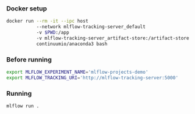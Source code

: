 
### Docker setup

```bash
docker run --rm -it --ipc host 
           --network mlflow-tracking-server_default 
           -v $PWD:/app 
           -v mlflow-tracking-server_artifact-store:/artifact-store 
           continuumio/anaconda3 bash
```

### Before running

```bash
export MLFLOW_EXPERIMENT_NAME='mlflow-projects-demo'
export MLFLOW_TRACKING_URI='http://mlflow-tracking-server:5000'
```

### Running

```bash
mlflow run .
```
